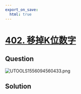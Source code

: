 ```yaml
---
export_on_save:
  html: true
---
```


# [402. 移掉K位数字](https://leetcode-cn.com/problems/remove-k-digits/)

## Question

![UTOOLS1556094560433.png](https://i.loli.net/2019/04/24/5cc01e6173517.png)

## Solution

